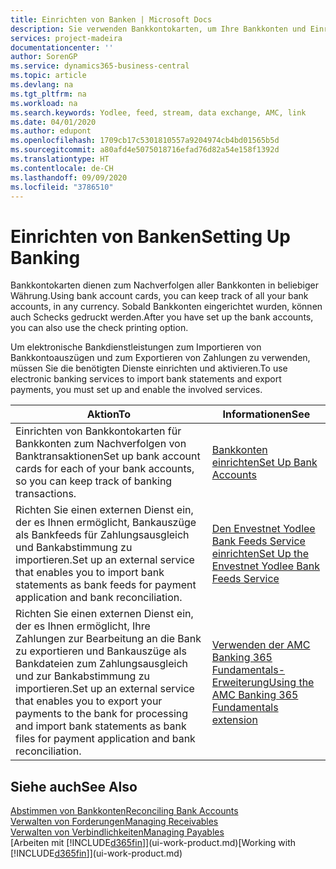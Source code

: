 ```yaml
---
title: Einrichten von Banken | Microsoft Docs
description: Sie verwenden Bankkontokarten, um Ihre Bankkonten und Einrichtungsbankfeeds, wie Yodlee, um Daten auszutauschen.
services: project-madeira
documentationcenter: ''
author: SorenGP
ms.service: dynamics365-business-central
ms.topic: article
ms.devlang: na
ms.tgt_pltfrm: na
ms.workload: na
ms.search.keywords: Yodlee, feed, stream, data exchange, AMC, link
ms.date: 04/01/2020
ms.author: edupont
ms.openlocfilehash: 1709cb17c5301810557a9204974cb4bd01565b5d
ms.sourcegitcommit: a80afd4e5075018716efad76d82a54e158f1392d
ms.translationtype: HT
ms.contentlocale: de-CH
ms.lasthandoff: 09/09/2020
ms.locfileid: "3786510"
---
```

# <a name="setting-up-banking"></a><span data-ttu-id="50686-103">Einrichten von Banken</span><span class="sxs-lookup"><span data-stu-id="50686-103">Setting Up Banking</span></span>
<span data-ttu-id="50686-104">Bankkontokarten dienen zum Nachverfolgen aller Bankkonten in beliebiger Währung.</span><span class="sxs-lookup"><span data-stu-id="50686-104">Using bank account cards, you can keep track of all your bank accounts, in any currency.</span></span> <span data-ttu-id="50686-105">Sobald Bankkonten eingerichtet wurden, können auch Schecks gedruckt werden.</span><span class="sxs-lookup"><span data-stu-id="50686-105">After you have set up the bank accounts, you can also use the check printing option.</span></span>

<span data-ttu-id="50686-106">Um elektronische Bankdienstleistungen zum Importieren von Bankkontoauszügen und zum Exportieren von Zahlungen zu verwenden, müssen Sie die benötigten Dienste einrichten und aktivieren.</span><span class="sxs-lookup"><span data-stu-id="50686-106">To use electronic banking services to import bank statements and  export payments, you must set up and enable the involved services.</span></span>

| <span data-ttu-id="50686-107">Aktion</span><span class="sxs-lookup"><span data-stu-id="50686-107">To</span></span> | <span data-ttu-id="50686-108">Informationen</span><span class="sxs-lookup"><span data-stu-id="50686-108">See</span></span> |
| --- | --- |
| <span data-ttu-id="50686-109">Einrichten von Bankkontokarten für Bankkonten zum Nachverfolgen von Banktransaktionen</span><span class="sxs-lookup"><span data-stu-id="50686-109">Set up bank account cards for each of your bank accounts, so you can keep track of banking transactions.</span></span> |[<span data-ttu-id="50686-110">Bankkonten einrichten</span><span class="sxs-lookup"><span data-stu-id="50686-110">Set Up Bank Accounts</span></span>](bank-how-setup-bank-accounts.md) |
| <span data-ttu-id="50686-111">Richten Sie einen externen Dienst ein, der es Ihnen ermöglicht, Bankauszüge als Bankfeeds für Zahlungsausgleich und Bankabstimmung zu importieren.</span><span class="sxs-lookup"><span data-stu-id="50686-111">Set up an external service that enables you to import bank statements as bank feeds for payment application and bank reconciliation.</span></span> |[<span data-ttu-id="50686-112">Den Envestnet Yodlee Bank Feeds Service einrichten</span><span class="sxs-lookup"><span data-stu-id="50686-112">Set Up the Envestnet Yodlee Bank Feeds Service</span></span>](bank-how-setup-bank-statement-service.md) |
| <span data-ttu-id="50686-113">Richten Sie einen externen Dienst ein, der es Ihnen ermöglicht, Ihre Zahlungen zur Bearbeitung an die Bank zu exportieren und Bankauszüge als Bankdateien zum Zahlungsausgleich und zur Bankabstimmung zu importieren.</span><span class="sxs-lookup"><span data-stu-id="50686-113">Set up an external service that enables you to export your payments to the bank for processing  and import bank statements as bank files for payment application and bank reconciliation.</span></span> |[<span data-ttu-id="50686-114">Verwenden der AMC Banking 365 Fundamentals-Erweiterung</span><span class="sxs-lookup"><span data-stu-id="50686-114">Using the AMC Banking 365 Fundamentals extension</span></span>](ui-extensions-amc-banking.md) |

## <a name="see-also"></a><span data-ttu-id="50686-115">Siehe auch</span><span class="sxs-lookup"><span data-stu-id="50686-115">See Also</span></span>
[<span data-ttu-id="50686-116">Abstimmen von Bankkonten</span><span class="sxs-lookup"><span data-stu-id="50686-116">Reconciling Bank Accounts</span></span>](bank-manage-bank-accounts.md)  
[<span data-ttu-id="50686-117">Verwalten von Forderungen</span><span class="sxs-lookup"><span data-stu-id="50686-117">Managing Receivables</span></span>](receivables-manage-receivables.md)  
[<span data-ttu-id="50686-118">Verwalten von Verbindlichkeiten</span><span class="sxs-lookup"><span data-stu-id="50686-118">Managing Payables</span></span>](payables-manage-payables.md)  
<span data-ttu-id="50686-119">[Arbeiten mit [!INCLUDE[d365fin](includes/d365fin_md.md)]](ui-work-product.md)</span><span class="sxs-lookup"><span data-stu-id="50686-119">[Working with [!INCLUDE[d365fin](includes/d365fin_md.md)]](ui-work-product.md)</span></span>
